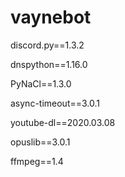# vaynebot

discord.py==1.3.2

dnspython==1.16.0

PyNaCl==1.3.0

async-timeout==3.0.1

youtube-dl==2020.03.08

opuslib==3.0.1

ffmpeg==1.4
